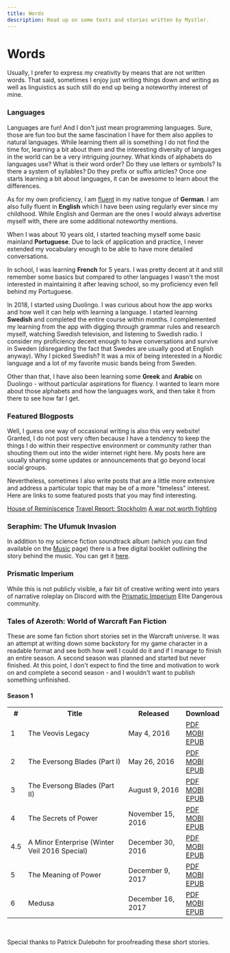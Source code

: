 ```yaml
---
title: Words
description: Read up on some texts and stories written by Mystler.
---
```


<script lang="ts">
  import { siteLink } from "$lib/constants";
</script>

# Words

Usually, I prefer to express my creativity by means that are not written words. That said, sometimes I enjoy just writing things down and writing as well as linguistics as such still do end up being a noteworthy interest of mine.

### Languages

Languages are fun! And I don't just mean programming languages. Sure, those are fun too but the same fascination I have for them also applies to natural languages. While learning them all is something I do not find the time for, learning a bit about them and the interesting diversity of languages in the world can be a very intriguing journey. What kinds of alphabets do languages use? What is their word order? Do they use letters or symbols? Is there a system of syllables? Do they prefix or suffix articles? Once one starts learning a bit about languages, it can be awesome to learn about the differences.

As for my own proficiency, I am <u>fluent</u> in my native tongue of **German**. I am also fully fluent in **English** which I have been using regularly ever since my childhood. While English and German are the ones I would always advertise myself with, there are some additional noteworthy mentions.

When I was about 10 years old, I started teaching myself some basic mainland **Portuguese**. Due to lack of application and practice, I never extended my vocabulary enough to be able to have more detailed conversations.

In school, I was learning **French** for 5 years. I was pretty decent at it and still remember some basics but compared to other languages I wasn't the most interested in maintaining it after leaving school, so my proficiency even fell behind my Portuguese.

In 2018, I started using Duolingo. I was curious about how the app works and how well it can help with learning a language. I started learning **Swedish** and completed the entire course within months. I complemented my learning from the app with digging through grammar rules and research myself, watching Swedish television, and listening to Swedish radio. I consider my proficiency decent enough to have conversations and survive in Sweden (disregarding the fact that Swedes are usually good at English anyway). Why I picked Swedish? It was a mix of being interested in a Nordic language and a lot of my favorite music bands being from Sweden.

Other than that, I have also been learning some **Greek** and **Arabic** on Duolingo - without particular aspirations for fluency. I wanted to learn more about those alphabets and how the languages work, and then take it from there to see how far I get.

### Featured Blogposts

Well, I guess one way of occasional writing is also this very website! Granted, I do not post very often because I have a tendency to keep the things I do within their respective environment or community rather than shouting them out into the wider internet right here. My posts here are usually sharing some updates or announcements that go beyond local social groups.

Nevertheless, sometimes I also write posts that are a little more extensive and address a particular topic that may be of a more "timeless" interest. Here are links to some featured posts that you may find interesting.

<div class="link-panel">
  <a href="/2020/03/08/house-of-reminiscence">House of Reminiscence</a>
  <a href="/2019/08/27/travel-report-stockholm">Travel Report: Stockholm</a>
  <a href="/2015/03/31/a-war-not-worth-fighting">A war not worth fighting</a>
</div>

### Seraphim: The Ufumuk Invasion

In addition to my science fiction soundtrack album (which you can find available on the [Music](/music) page) there is a free digital booklet outlining the story behind the music. You can get it <a href="{ siteLink }/dl/SeraphimBooklet.pdf">here</a>.

### Prismatic Imperium

While this is not publicly visible, a fair bit of creative writing went into years of narrative roleplay on Discord with the <a href="https://www.prismatic-imperium.com/" target="_blank" rel="noopener">Prismatic Imperium</a> Elite Dangerous community.

### Tales of Azeroth: World of Warcraft Fan Fiction

These are some fan fiction short stories set in the Warcraft universe. It was an attempt at writing down some backstory for my game character in a readable format and see both how well I could do it and if I manage to finish an entire season. A second season was planned and started but never finished. At this point, I don't expect to find the time and motivation to work on and complete a second season - and I wouldn't want to publish something unfinished.

#### Season 1

<table class="table table-meu">
  <tr>
    <th class="text-center">
      #
    </th>
    <th class="text-center">
      Title
    </th>
    <th class="text-center">
      Released
    </th>
    <th class="text-center">
      Download
    </th>
  </tr>
  <tr>
    <td>1</td>
    <td>
      The Veovis Legacy
    </td>
    <td>
      May 4, 2016
    </td>
    <td>
      <a href="{ siteLink }/dl/TheVeovisLegacy.pdf">PDF</a><br>
      <a href="{ siteLink }/dl/TheVeovisLegacy.mobi">MOBI</a><br>
      <a href="{ siteLink }/dl/TheVeovisLegacy.epub">EPUB</a>
    </td>
  </tr>
  <tr>
    <td>2</td>
    <td>
      The Eversong Blades (Part I)
    </td>
    <td>
      May 26, 2016
    </td>
    <td>
      <a href="{ siteLink }/dl/TheEversongBladesPartOne.pdf">PDF</a><br>
      <a href="{ siteLink }/dl/TheEversongBladesPartOne.mobi">MOBI</a><br>
      <a href="{ siteLink }/dl/TheEversongBladesPartOne.epub">EPUB</a>
    </td>
  </tr>
  <tr>
    <td>3</td>
    <td>
      The Eversong Blades (Part II)
    </td>
    <td>
      August 9, 2016
    </td>
    <td>
      <a href="{ siteLink }/dl/TheEversongBladesPartTwo.pdf">PDF</a><br>
      <a href="{ siteLink }/dl/TheEversongBladesPartTwo.mobi">MOBI</a><br>
      <a href="{ siteLink }/dl/TheEversongBladesPartTwo.epub">EPUB</a>
    </td>
  </tr>
  <tr>
    <td>4</td>
    <td>
      The Secrets of Power
    </td>
    <td>
      November 15, 2016
    </td>
    <td>
      <a href="{ siteLink }/dl/TheSecretsOfPower.pdf">PDF</a><br>
      <a href="{ siteLink }/dl/TheSecretsOfPower.mobi">MOBI</a><br>
      <a href="{ siteLink }/dl/TheSecretsOfPower.epub">EPUB</a>
    </td>
  </tr>
  <tr>
    <td>4.5</td>
    <td>
      A Minor Enterprise (Winter Veil 2016 Special)
    </td>
    <td>
      December 30, 2016
    </td>
    <td>
      <a href="{ siteLink }/dl/WinterVeilSpecial2016.pdf">PDF</a><br>
      <a href="{ siteLink }/dl/WinterVeilSpecial2016.mobi">MOBI</a><br>
      <a href="{ siteLink }/dl/WinterVeilSpecial2016.epub">EPUB</a>
    </td>
  </tr>
  <tr>
    <td>5</td>
    <td>
      The Meaning of Power
    </td>
    <td>
      December 9, 2017
    </td>
    <td>
      <a href="{ siteLink }/dl/TheMeaningOfPower.pdf">PDF</a><br>
      <a href="{ siteLink }/dl/TheMeaningOfPower.mobi">MOBI</a><br>
      <a href="{ siteLink }/dl/TheMeaningOfPower.epub">EPUB</a>
    </td>
  </tr>
  <tr>
    <td>6</td>
    <td>
      Medusa
    </td>
    <td>
      December 16, 2017
    </td>
    <td>
      <a href="{ siteLink }/dl/Medusa.pdf">PDF</a><br>
      <a href="{ siteLink }/dl/Medusa.mobi">MOBI</a><br>
      <a href="{ siteLink }/dl/Medusa.epub">EPUB</a>
    </td>
  </tr>
</table><br>

Special thanks to Patrick Dulebohn for proofreading these short stories.
